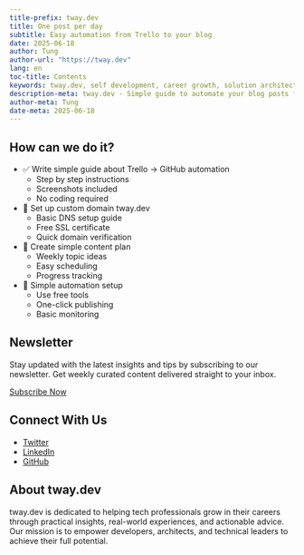 ```yaml
---
title-prefix: tway.dev
title: One post per day
subtitle: Easy automation from Trello to your blog
date: 2025-06-18
author: Tung
author-url: "https://tway.dev"
lang: en
toc-title: Contents
keywords: tway.dev, self development, career growth, solution architect, technical leader, automation, productivity, workflow
description-meta: tway.dev - Simple guide to automate your blog posts from Trello without coding
author-meta: Tung
date-meta: 2025-06-18
---
```


## How can we do it?

* ✅ Write simple guide about Trello → GitHub automation
  - Step by step instructions
  - Screenshots included
  - No coding required
* 🚀 Set up custom domain tway.dev
  - Basic DNS setup guide
  - Free SSL certificate
  - Quick domain verification
* 📝 Create simple content plan
  - Weekly topic ideas
  - Easy scheduling
  - Progress tracking
* 🔄 Simple automation setup
  - Use free tools
  - One-click publishing
  - Basic monitoring

## Newsletter

Stay updated with the latest insights and tips by subscribing to our newsletter. Get weekly curated content delivered straight to your inbox.

[Subscribe Now](#)

## Connect With Us

- [Twitter](https://twitter.com/twaydev)
- [LinkedIn](https://linkedin.com/in/twaydev)
- [GitHub](https://github.com/twaydev)

## About tway.dev

tway.dev is dedicated to helping tech professionals grow in their careers through practical insights, real-world experiences, and actionable advice. Our mission is to empower developers, architects, and technical leaders to achieve their full potential.